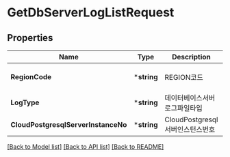# GetDbServerLogListRequest

## Properties
Name | Type | Description | Notes
------------ | ------------- | ------------- | -------------
**RegionCode** | ***string** | REGION코드 | [optional] [default to null]
**LogType** | ***string** | 데이터베이스서버로그파일타입 | [default to null]
**CloudPostgresqlServerInstanceNo** | ***string** | CloudPostgresql서버인스턴스번호 | [default to null]

[[Back to Model list]](../README.md#documentation-for-models) [[Back to API list]](../README.md#documentation-for-api-endpoints) [[Back to README]](../README.md)


